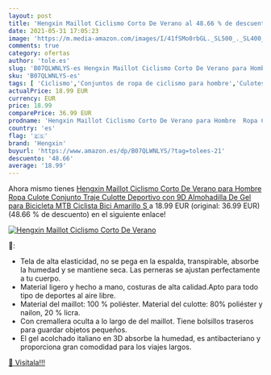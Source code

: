 ```yaml
---
layout: post
title: 'Hengxin Maillot Ciclismo Corto De Verano al 48.66 % de descuento'
date: 2021-05-31 17:05:23
image: 'https://m.media-amazon.com/images/I/41fSMo0rbGL._SL500_._SL400_.jpg'
comments: true
category: ofertas
author: 'tole.es'
slug: 'B07QLWNLYS-es Hengxin Maillot Ciclismo Corto De Verano para Hombre Ropa...'
sku: 'B07QLWNLYS-es'
tags: [ 'Ciclismo','Conjuntos de ropa de ciclismo para hombre','Culotes de ciclismo para hombre','Deportes y aire libre','Partes de abajo de ciclismo para hombre','Ropa de ciclismo','Ropa de ciclismo para hombre','Ropa y equipo para deportes','bicicleta','hengxin', ]
actualPrice: 18.99 EUR
currency: EUR
price: 18.99
comparePrice: 36.99 EUR
prodname: 'Hengxin Maillot Ciclismo Corto De Verano para Hombre  Ropa Culote Conjunto Traje Culotte Deportivo con 9D Almohadilla De Gel para Bicicleta MTB Ciclista Bici  Amarillo  S '
country: 'es'
flag: '🇪🇸'
brand: 'Hengxin'
buyurl: 'https://www.amazon.es/dp/B07QLWNLYS/?tag=tolees-21'
descuento: '48.66'
average: '18.99'
---
```


Ahora mismo tienes [Hengxin Maillot Ciclismo Corto De Verano para Hombre  Ropa Culote Conjunto Traje Culotte Deportivo con 9D Almohadilla De Gel para Bicicleta MTB Ciclista Bici  Amarillo  S ](https://www.amazon.es/dp/B07QLWNLYS/?tag=tolees-21) a 18.99 EUR (original: 36.99 EUR) (48.66 %  de descuento) en el siguiente enlace!

[![Hengxin Maillot Ciclismo Corto De Verano](https://m.media-amazon.com/images/I/41fSMo0rbGL._SL500_._SL400_.jpg)](https://www.amazon.es/dp/B07QLWNLYS/?tag=tolees-21)

🔎:

- Tela de alta elasticidad, no se pega en la espalda, transpirable, absorbe la humedad y se mantiene seca. Las perneras se ajustan perfectamente a tu cuerpo.
- Material ligero y hecho a mano, costuras de alta calidad.Apto para todo tipo de deportes al aire libre.
- Material del maillot: 100 % poliéster. Material del culotte: 80% poliéster y nailon, 20 % licra.
- Con cremallera oculta a lo largo de del maillot. Tiene bolsillos traseros para guardar objetos pequeños.
- El gel acolchado italiano en 3D absorbe la humedad, es antibacteriano y proporciona gran comodidad para los viajes largos.

[🛒 Visítala!!!](https://www.amazon.es/dp/B07QLWNLYS/?tag=tolees-21)

